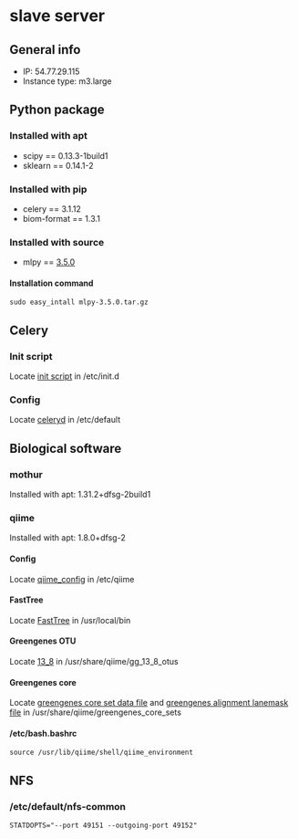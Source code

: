 # slave server

## General info

- IP: 54.77.29.115
- Instance type: m3.large

## Python package

### Installed with apt

- scipy == 0.13.3-1build1
- sklearn == 0.14.1-2

### Installed with pip

- celery == 3.1.12
- biom-format == 1.3.1

### Installed with source

- mlpy == [3.5.0](http://downloads.sourceforge.net/project/mlpy/mlpy%203.5.0/mlpy-3.5.0.tar.gz)

#### Installation command

    sudo easy_intall mlpy-3.5.0.tar.gz

## Celery

### Init script

Locate [init script](https://raw.githubusercontent.com/celery/celery/master/extra/generic-init.d/celeryd) in /etc/init.d

### Config

Locate [celeryd](celeryd) in /etc/default

## Biological software

### mothur

Installed with apt: 1.31.2+dfsg-2build1

### qiime

Installed with apt: 1.8.0+dfsg-2

#### Config

Locate [qiime_config](qiime_config) in /etc/qiime

#### FastTree

Locate [FastTree](http://www.microbesonline.org/fasttree/FastTree) in /usr/local/bin

#### Greengenes OTU

Locate [13_8](ftp://greengenes.microbio.me/greengenes_release/gg_13_5/gg_13_8_otus.tar.gz) in /usr/share/qiime/gg_13_8_otus

#### Greengenes core

Locate [greengenes core set data file](http://greengenes.lbl.gov/Download/Sequence_Data/Fasta_data_files/core_set_aligned.fasta.imputed) and [greengenes alignment lanemask file](http://greengenes.lbl.gov/Download/Sequence_Data/lanemask_in_1s_and_0s) in /usr/share/qiime/greengenes_core_sets

#### /etc/bash.bashrc

    source /usr/lib/qiime/shell/qiime_environment

## NFS

### /etc/default/nfs-common

    STATDOPTS="--port 49151 --outgoing-port 49152"

